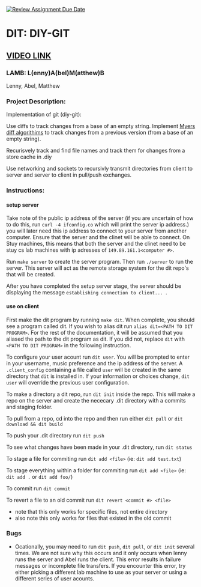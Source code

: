 [![Review Assignment Due Date](https://classroom.github.com/assets/deadline-readme-button-22041afd0340ce965d47ae6ef1cefeee28c7c493a6346c4f15d667ab976d596c.svg)](https://classroom.github.com/a/Vh67aNdh)

# DIT: DIY-GIT

## [VIDEO LINK](https://drive.google.com/file/d/1QtEMatKopxF7L26c0qwVWyi0m8suEGyZ/view?usp=sharing)

### LAMB: L(enny)A(bel)M(atthew)B

Lenny, Abel, Matthew

### Project Description:

Implementation of git (diy-git):

Use diffs to track changes from a base of an empty string.
Implement [Myers diff algorithims](https://ably.com/blog/practical-guide-to-diff-algorithms) to track changes from a previous version (from a base of an empty string).

Recurisvely track and find file names and track them for changes from a store cache in .diy

Use networking and sockets to recursivly transmit directories from client to server and server to client in pull/push exchanges.

### Instructions:

#### setup server

Take note of the public ip address of the server (if you are uncertain of how to do this, run `curl -4 ifconfig.co` which will print the server ip address.) you will later need this ip address to connect to your server from another computer. Ensure that the server and the clinet will be able to connect. On Stuy machines, this means that both the server and the clinet need to be stuy cs lab machines with ip adresses of `149.89.161.1<computer #>`.

Run `make server` to create the server program. Then run `./server` to run the server. This server will act as the remote storage system for the dit repo's that will be created.

After you have completed the setup server stage, the server should be displaying the message `establishing connection to client... `.

#### use on client

First make the dit program by running `make dit`. When complete, you should see a program called dit. If you wish to alias dit run `alias dit=<PATH TO DIT PROGRAM>`. For the rest of the documentation, it will be assumed that you aliased the path to the dit program as dit. If you did not, replace `dit` with `<PATH TO DIT PROGRAM>` in the following instruction.

To configure your user acount run `dit user`. You will be prompted to enter in your username, music preference and the ip address of the server. A `.client_config` containing a file called `user` will be created in the same directory that `dit` is installed in. If your information or choices change, `dit user` will override the previous user configuration.

To make a directory a dit repo, run `dit init` inside the repo. This will make a repo on the server and create the nececary .dit directory with a commits and staging folder.

To pull from a repo, cd into the repo and then run either `dit pull` or `dit download && dit build`

To push your .dit directory run `dit push`

To see what changes have been made in your .dit directory, run `dit status`

To stage a file for commiting run `dit add <file>` (ie: `dit add test.txt`)

To stage everything within a folder for commiting run `dit add <file>` (ie: `dit add .` or `dit add foo/`)

To commit run `dit commit`

To revert a file to an old commit run `dit revert <commit #> <file>`

-   note that this only works for specific files, not entire directory
-   also note this only works for files that existed in the old commit

### Bugs

-   Ocationally, you may need to run `dit push`, `dit pull`, or `dit init` several times. We are not sure why this occurs and it only occurs when lenny runs the server and Abel runs the client. This error results in failure messages or incomplete file transfers. If you encounter this error, try either picking a different lab machine to use as your server or using a different series of user acounts.
